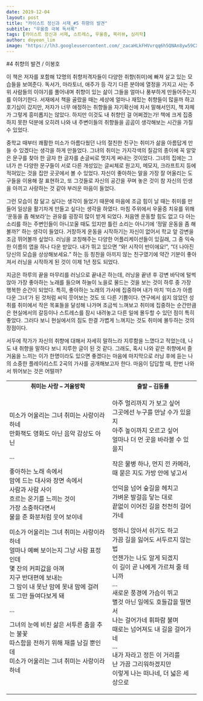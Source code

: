 ```yaml
---
date: 2019-12-04
layout: post
title: "카이스트 정신과 서재_#5 취향의 발견"
subtitle: "우울증 극복 독서록"
tags: [카이스트 정신과 서재, 스트레스, 우울증, 북리뷰, 심리학]
author: doyeon_lim
image: "https://lh3.googleusercontent.com/_zacaHLkFHVvrqq6h5QNAn8yw59CXeOTCuJoqc0EiZmNOJZrP3L9p9tva8g16rLFoiFkVJamI9Abbq0lQWL5o6G1mUZqWfARCE2Em8wcdpuZkOwjgUlyz9kHSRjq5o-UJN2dKXv1fAysMEjKpkdliGx6FxzkNFjovTw1fdnbGjN-sPB1I6bHcdZvzKE_7D9fbAgvAvzIu1_8CyvbJFpbF90j9t7JwkY5Xzgdx4sVhXsOItKiTtcctKgmXnH_gL6o3um5qvhJzgqH68EiXhbhVBz7Xfbk6sPAtEk90wzaxxIv5ziWZl7DUsAX1x4qYTGf3gbNGgU4Nap0RwEaND6yiEE51Ds347UK3B-y7MCkAacYcGqz9yEkwLSp3UT1ev1GK62-yc9daLqX1OoJCuw9V4Wmnj4zVZUqnVY9MXt47A3uRzqxVdvDl0fwlt3gazJwQuFIDuLySgGjH9_4rPDursbR8b-XIZgpmXmdHJ4VKIrqFUbNyrN8hm07It-F4MJgjlKwIiKgTl2xdRyLNUN3Bvi_RFL_rQ8QGihkluycKE3jL97_PExhn9kE10HCMNzSy1lQemw_1ewNRcvsfnydAZqixiohD1tVQ3SgE7J4wVygdD6eQtlCEcp0hDZnY2P3pRmyRiV6Xg7pX4goHlhlNtRLLA3cnAqbrquU065oCIFPYh1Wh-1Homv8=w459-h672-no"
---
```



#4 취향의 발견 / 이봉호


 이 책은 저자를 포함해 12명의 취향저격자들이 다양한 취향(취미)에 빠져 살고 있는 모습들을 보여준다. 독서가, 마라토너, 애주가 등 각기 다른 분야에 열정을 가지고 사는 주위 사람들의 이야기를 풀어내며 취향이 있는 삶이 그들을 얼마나 풍부하게 만들어주는지를 이야기한다. 서재에서 책을 골랐을 때는 세상에 얼마나 재밌는 취향들이 많을까 하고 호기심이 갔지만, 저자가 너무 애정하는 취향들을 자기확신에 차서 말해서인지, 책 자체가 그렇게 흥미롭지는 않았다. 하지만 이것도 내 취향인 걸 어쩌겠는가! 책에 크게 집중하지 못한 덕분에 오히려 나와 내 주변이들의 취향들을 곰곰이 생각해보는 시간을 가질 수 있었다. 


 중학교 때부터 쾌활한 미소가 아름다웠던 나의 절친한 친구는 취미가 삶을 아름답게 만들 수 있겠다는 생각을 하게 만들었다. 그녀의 취미는 가지각색의 질감의 종이에 꼭 알맞은 문구를 찾아 한 글자 한 글자를 손글씨로 멋지게 써내는 것이었다. 그녀의 집에는 그녀가 쓴 다양한 문구들이 서로 다른 개성있는 글씨체로 원고지, 메모지, 크라프트지 등에 적혀있는 것을 집안 곳곳에서 볼 수 있었다. 자신이 좋아하는 말을 가장 잘 어울리는 도구들을 이용해 잘 표현하고, 또 그것들로 자신의 공간을 꾸며 놓은 것이 참 자신의 인생을 아끼고 사랑하는 것 같아 부러운 마음이 들었다. 


 그런 모습이 참 닮고 싶다는 생각이 들었기 때문에 마음에 조금 힘이 날 때는 취미를 만들어 일상을 활기차게 만들고 싶다는 생각을 하였다. 마침 주위에서 우울증 치유를 위해 ‘운동을 좀 해보라’는 권유를 굉장히 많이 받게 되었다. 처음엔 운동할 힘도 없고 다 아는 소리를 하는 주변인들이 아니꼬울 때도 있지만 틀린 소리는 아니기에 ‘정말 운동을 좀 해볼까?’ 하는 생각이 들었다. 거창하게 운동을 시작하기는 자신이 없어서 학교 앞 강변을 조금 뛰어볼까 싶었다. 러닝을 코칭해주는 다양한 어플리케이션들이 있길래, 그 중 익숙한 이름의 앱을 하나 다운 받았다. 내가 뛰고 있으면 “와! 시작이 반이에요!”, “더 나아진 당신의 모습을 상상해보세요.” 하는 등 칭찬을 아끼지 않는 친구였기에 약간 기분이 좋아져서 러닝을 시작하게 된 것이 이제 1년 정도 되었다.


 지금은 하루의 끝을 마무리를 러닝으로 끝내곤 하는데, 러닝을 끝낸 후 강변 바닥에 털썩 앉아 가장 좋아하는 노래를 들으며 하늘이 노을로 물드는 것을 보는 것이 하루 중 가장 행복한 순간이 되었다. 특히, 좋아하는 노래의 가사에 집중하며 내가 마치 ‘미소가 아름다운 그녀’가 된 것처럼 씨익 웃어보는 것도 또 다른 기쁨이다. 연구에서 쉽지 않았던 성취를 취미에서 작은 목표들을 달성해 나가며 조금씩 느껴보고 취미에 집중하는 순간만큼은 현실에서의 갈등이나 스트레스를 잠시 내려놓고 다른 일에 몰두할 수 있던 점이 특히 좋았다. 그러다 보니 현실에서의 짐도 한결 가볍게 느껴지는 것도 취미에 몰두하는 것의 장점이다. 


 서두에 작가가 자신의 취향에 대해서 자세히 말하느라 지루함을 느꼈다고 적었는데, 나도 내 취향을 말하다 보니 지루한 글이 된 것 같다. 그래도, 혹시 나와 같은 취향에서 즐거움을 느끼는 이가 한명이라도 있으면 좋겠다는 마음에 마지막으로 러닝 후에 듣는 나의 소중한 플레이리스트 2곡의 가사를 공개해보고자 한다. 마음이 답답할 때, 한번 나와서 뛰어보는 것은 어떨까?
 
 
 <table border="0">
 <tr>
    <td><center><b style="font-size:15px">취미는 사랑 – 겨울방학</b></center></td>
    <td><center><b style="font-size:15px">출발 – 김동률</b></center></td>
 </tr>
 <tr>
<td>

미소가 어울리는 그녀 취미는 사랑이라 하네<br>
만화책도 영화도 아닌 음악 감상도 아닌 <br>

…<br>

좋아하는 노래 속에서 <br>맘에 드는 대사와 장면 속에서 <br>
사람과 사람 사이 <br>흐르는 온기를 느끼는 것이 <br>
가장 소중하다면서 <br>물을 준 화분처럼 웃어 보이네<br>

미소가 어울리는 그녀 취미는 사랑이라 하네<br>
얼마나 예뻐 보이는지 그냥 사람 표정인데<br>
몇 잔의 커피값을 아껴 <br>지구 반대편에 보내는<br>
그 맘이 내 못난 맘에 못내 맘에 걸려 <br>
또 그만 들여다보게 돼<br>

…<br>

그녀의 눈에 비친 삶은 서투른 춤을 추는 불꽃 <br>
따스함을 전하기 위해 재를 남길 뿐인데<br>
미소가 어울리는 그녀 취미는 사랑이라 하네<br>
</td>
<td>
    
아주 멀리까지 가 보고 싶어 <br>
그곳에선 누구를 만날 수가 있을지 <br>
아주 높이까지 오르고 싶어 <br>
얼마나 더 먼 곳을 바라볼 수 있을지 <br>

작은 물병 하나, 먼지 낀 카메라, <br>
때 묻은 지도 가방 안에 넣고서 <br>

언덕을 넘어 숲길을 헤치고 <br>
가벼운 발걸음 닿는 대로 <br>
끝없이 이어진 길을 천천히 걸어가네 <br>

멍하니 앉아서 쉬기도 하고 <br>
가끔 길을 잃어도 서두르지 않는 법 <br>
언젠가는 나도 알게 되겠지 <br>
이 길이 곧 나에게 가르쳐 줄 테니까 <br>
…<br>
새로운 풍경에 가슴이 뛰고 <br>
별것 아닌 일에도 호들갑을 떨면서 <br>
나는 걸어가네 휘파람 불며 <br>
때로는 넘어져도 내 길을 걸어가네 <br>
…<br>
내가 자라고 정든 이 거리를 <br>
난 가끔 그리워하겠지만 <br>
이렇게 나는 떠나네, 더 넓은 세상으로<br>
</td>
 </tr>
</table>

